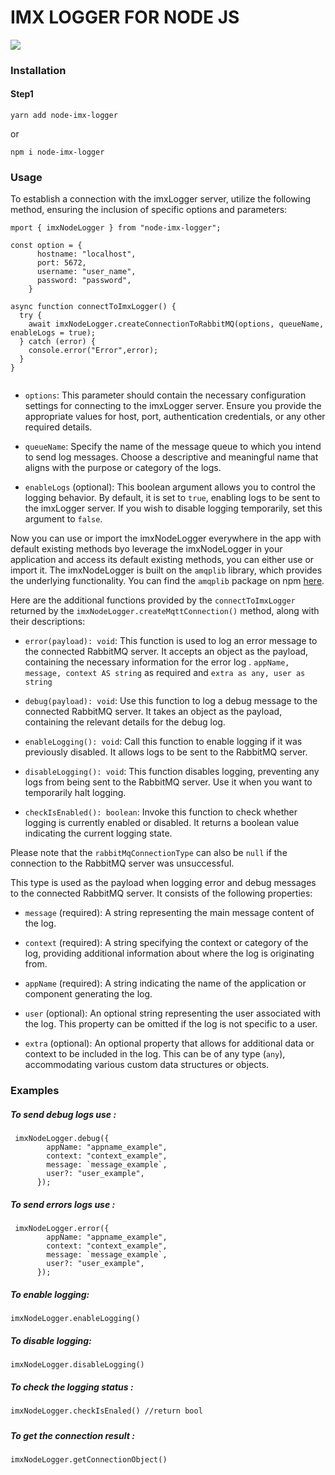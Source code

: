 # IMX LOGGER FOR NODE JS

![](https://imaxeam.com/assets/images/logo-dark.png)

### Installation

#### Step1

```
yarn add node-imx-logger
```

or

```
npm i node-imx-logger
```

### Usage

To establish a connection with the imxLogger server, utilize the following method, ensuring the inclusion of specific options and parameters:

```
mport { imxNodeLogger } from "node-imx-logger";

const option = {
      hostname: "localhost",
      port: 5672,
      username: "user_name",
      password: "password",
    }

async function connectToImxLogger() {
  try {
    await imxNodeLogger.createConnectionToRabbitMQ(options, queueName, enableLogs = true);
  } catch (error) {
    console.error("Error",error);
  }
}


```

- `options`: This parameter should contain the necessary configuration settings for connecting to the imxLogger server. Ensure you provide the appropriate values for host, port, authentication credentials, or any other required details.

- `queueName`: Specify the name of the message queue to which you intend to send log messages. Choose a descriptive and meaningful name that aligns with the purpose or category of the logs.

- `enableLogs` (optional): This boolean argument allows you to control the logging behavior. By default, it is set to `true`, enabling logs to be sent to the imxLogger server. If you wish to disable logging temporarily, set this argument to `false`.

Now you can use or import the imxNodeLogger everywhere in the app with default existing methods byo leverage the imxNodeLogger in your application and access its default existing methods, you can either use or import it. The imxNodeLogger is built on the `amqplib` library, which provides the underlying functionality. You can find the `amqplib` package on npm [here](https://www.npmjs.com/package/amqplib).

Here are the additional functions provided by the `connectToImxLogger` returned by the `imxNodeLogger.createMqttConnection()` method, along with their descriptions:

- `error(payload): void`: This function is used to log an error message to the connected RabbitMQ server. It accepts an object as the payload, containing the necessary information for the error log . `appName, message, context AS string` as required and `extra as any, user as string`

- `debug(payload): void`: Use this function to log a debug message to the connected RabbitMQ server. It takes an object as the payload, containing the relevant details for the debug log.

- `enableLogging(): void`: Call this function to enable logging if it was previously disabled. It allows logs to be sent to the RabbitMQ server.

- `disableLogging(): void`: This function disables logging, preventing any logs from being sent to the RabbitMQ server. Use it when you want to temporarily halt logging.

- `checkIsEnabled(): boolean`: Invoke this function to check whether logging is currently enabled or disabled. It returns a boolean value indicating the current logging state.

Please note that the `rabbitMqConnectionType` can also be `null` if the connection to the RabbitMQ server was unsuccessful.

This type is used as the payload when logging error and debug messages to the connected RabbitMQ server. It consists of the following properties:

- `message` (required): A string representing the main message content of the log.

- `context` (required): A string specifying the context or category of the log, providing additional information about where the log is originating from.

- `appName` (required): A string indicating the name of the application or component generating the log.

- `user` (optional): An optional string representing the user associated with the log. This property can be omitted if the log is not specific to a user.

- `extra` (optional): An optional property that allows for additional data or context to be included in the log. This can be of any type (`any`), accommodating various custom data structures or objects.

### Examples

##### To send debug logs use :

```
 imxNodeLogger.debug({
        appName: "appname_example",
        context: "context_example",
        message: `message_example`,
        user?: "user_example",
      });
```

##### To send errors logs use :

```
 imxNodeLogger.error({
        appName: "appname_example",
        context: "context_example",
        message: `message_example`,
        user?: "user_example",
      });
```

##### To enable logging:

```
imxNodeLogger.enableLogging()
```

##### To disable logging:

```
imxNodeLogger.disableLogging()
```

##### To check the logging status :

```
imxNodeLogger.checkIsEnaled() //return bool
```

#####

##### To get the connection result :

```
imxNodeLogger.getConnectionObject()
```
